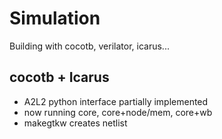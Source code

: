 # Simulation

Building with cocotb, verilator, icarus...

## cocotb + Icarus

* A2L2 python interface partially implemented
* now running core, core+node/mem, core+wb
* makegtkw creates netlist


